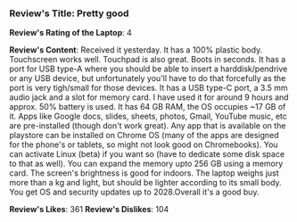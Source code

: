 ### Review's Title: Pretty good

**Review's Rating of the Laptop**: 4

**Review's Content**:
Received it yesterday. It has a 100% plastic body. Touchscreen works well. Touchpad is also great. Boots in seconds. It has a port for USB type-A where you should be able to insert a harddisk/pendrive or any USB device, but unfortunately you'll have to do that forcefully as the port is very tigh/small for those devices. It has a USB type-C port, a 3.5 mm audio jack and a slot for memory card. I have used it for around 9 hours and approx. 50% battery is used. It has 64 GB RAM, the OS occupies ~17 GB of it. Apps like Google docs, slides, sheets, photos, Gmail, YouTube music, etc are pre-installed (though don't work great). Any app that is available on the playstore can be installed on Chrome OS (many of the apps are designed for the phone's or tablets, so might not look good on Chromebooks). You can activate Linux (beta) if you want so (have to dedicate some disk space to that as well). You can expand the memory upto 256 GB using a memory card.  The screen's brightness is good for indoors. The laptop weighs just more than a kg and light, but should be lighter according to its small body. You get OS and security updates up to 2028.Overall it's a good buy.

**Review's Likes**: 361
**Review's Dislikes**: 104
